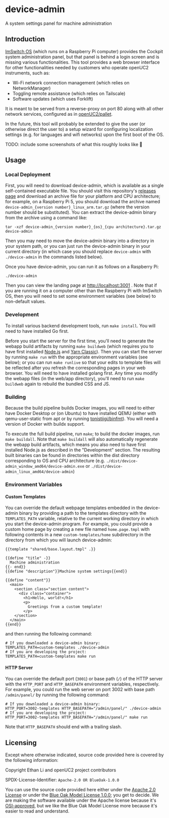 # device-admin
A system settings panel for machine administration

## Introduction

[ImSwitch OS](https://github.com/openuc2/imswitch-os) (which runs on a Raspberry Pi computer)
provides the Cockpit system administration panel, but that panel is behind a login screen and is
missing various functionalities. This tool provides a web browser interface for other
functionalities needed by customers who operate openUC2 instruments, such as:

- Wi-Fi network connection management (which relies on NetworkManager)
- Toggling remote assistance (which relies on Tailscale)
- Software updates (which uses Forklift)

It is meant to be served from a reverse-proxy on port 80 along with all other network
services, configured as in [openUC2/pallet](https://github.com/openUC2/pallet).

In the future, this tool will probably be extended to give the user (or otherwise direct the user to) a
setup wizard for configuring localization settings (e.g. for languages and wifi networks) upon the
first boot of the OS.

TODO: include some screenshots of what this roughly looks like 🙂

## Usage

### Local Deployment

First, you will need to download device-admin, which is available as a single self-contained
executable file. You should visit this repository's
[releases page](https://github.com/openUC2/device-admin/releases/latest) and download an archive
file for your platform and CPU architecture; for example, on a Raspberry Pi 5, you should download
the archive named `device-admin_{version number}_linux_arm.tar.gz` (where the version number should
be substituted). You can extract the device-admin binary from the archive using a command like:
```
tar -xzf device-admin_{version number}_{os}_{cpu architecture}.tar.gz device-admin
```

Then you may need to move the device-admin binary into a directory in your system path, or you can just run the device-admin binary in your current directory (in which case you should replace `device-admin` with `./device-admin` in the commands listed below).

Once you have device-admin, you can run it as follows on a Raspberry Pi:
```
./device-admin
```

Then you can view the landing page at <http://localhost:3001> . Note that if you are running it on a
computer other than the Raspberry Pi with ImSwitch OS, then you will need to set some environment
variables (see below) to non-default values.

### Development

To install various backend development tools, run `make install`. You will need to have installed Go first.

Before you start the server for the first time, you'll need to generate the webapp build artifacts by running `make buildweb` (which requires you to have first installed [Node.js](https://nodejs.org/en/) and [Yarn Classic](https://classic.yarnpkg.com/lang/en/)). Then you can start the server by running `make run` with the appropriate environment variables (see below); or you can run `make runlive` so that your edits to template files will be reflected after you refresh the corresponding pages in your web browser. You will need to have installed golang first. Any time you modify the webapp files (in the web/app directory), you'll need to run `make buildweb` again to rebuild the bundled CSS and JS.

### Building

Because the build pipeline builds Docker images, you will need to either have Docker Desktop or (on Ubuntu) to have installed QEMU (either with qemu-user-static from apt or by running [tonistiigi/binfmt](https://hub.docker.com/r/tonistiigi/binfmt)). You will need a version of Docker with buildx support.

To execute the full build pipeline, run `make`; to build the docker images, run `make buildall`. Note that `make buildall` will also automatically regenerate the webapp build artifacts, which means you also need to have first installed Node.js as described in the "Development" section. The resulting built binaries can be found in directories within the dist directory corresponding to OS and CPU architecture (e.g. `./dist/device-admin_window_amd64/device-admin.exe` or `./dist/device-admin_linux_amd64/device-admin`)

### Environment Variables

#### Custom Templates

You can override the default webpage templates embedded in the device-admin binary by providing a path to the templates directory with the `TEMPLATES_PATH` variable, relative to the current working directory in which you start the device-admin program. For example, you could provide a custom home page by creating a new file named `home.page.tmpl` with following contents in a new `custom-templates/home` subdirectory in the directory from which you will launch device-admin:
```
{{template "shared/base.layout.tmpl" .}}

{{define "title" -}}
  Machine administration
{{- end}}
{{define "description"}}Machine system settings{{end}}

{{define "content"}}
  <main>
    <section class="section content">
      <div class="container">
        <h1>Hello, world!</h1>
        <p>
          Greetings from a custom template!
        </p>
    </section>
  </main>
{{end}}
```

and then running the following command:
```
# If you downloaded a device-admin binary:
TEMPLATES_PATH=custom-templates ./device-admin
# If you are developing the project:
TEMPLATES_PATH=custom-templates make run
```

#### HTTP Server

You can override the default port (`3001`) or base path (`/`) of the HTTP server with the `HTTP_PORT` and `HTTP_BASEPATH` environment variables, respectively. For example, you could run the web server on port 3002 with base path `/admin/panel/` by running the following command:
```
# If you downloaded a device-admin binary:
HTTP_PORT=3002-templates HTTP_BASEPATH="/admin/panel/" ./device-admin
# If you are developing the project:
HTTP_PORT=3002-templates HTTP_BASEPATH="/admin/panel/" make run
```
Note that `HTTP_BASEPATH` should end with a trailing slash.

## Licensing

Except where otherwise indicated, source code provided here is covered by the following information:

Copyright Ethan Li and openUC2 project contributors

SPDX-License-Identifier: `Apache-2.0 OR BlueOak-1.0.0`

You can use the source code provided here either under the [Apache 2.0 License](https://www.apache.org/licenses/LICENSE-2.0) or under the [Blue Oak Model License 1.0.0](https://blueoakcouncil.org/license/1.0.0); you get to decide. We are making the software available under the Apache license because it's [OSI-approved](https://writing.kemitchell.com/2019/05/05/Rely-on-OSI.html), but we like the Blue Oak Model License more because it's easier to read and understand.
